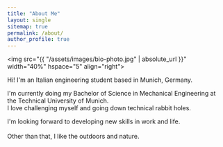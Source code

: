 ```yaml
---
title: "About Me"
layout: single
sitemap: true
permalink: /about/
author_profile: true
---
```


<img src="{{ "/assets/images/bio-photo.jpg" | absolute_url }}" width="40%" hspace="5" align="right">

Hi! I'm an Italian engineering student based in Munich, Germany.

I'm currently doing my Bachelor of Science in Mechanical Engineering at the Technical University of Munich.<br>
I love challenging myself and going down technical rabbit holes.

I'm looking forward to developing new skills in work and life.<br><br>
Other than that, I like the outdoors and nature.
